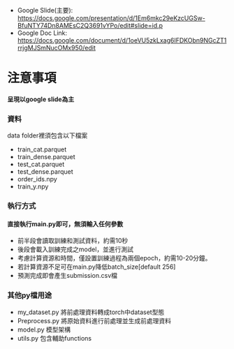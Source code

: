 * Google Slide(主要): https://docs.google.com/presentation/d/1Em6mkc29eKzcUGSw-BfuNTY74Dn8AMEsC2Q3691vYPo/edit#slide=id.p
* Google Doc Link: https://docs.google.com/document/d/1oeVU5zkLxag6IFDKObn9NGcZT1rrjgMJSmNucOMx950/edit

# 注意事項

#### 呈現以google slide為主

### 資料
data folder裡須包含以下檔案

* train_cat.parquet
* train_dense.parquet
* test_cat.parquet 
* test_dense.parquet 
* order_ids.npy 
* train_y.npy 

### 執行方式

#### 直接執行main.py即可，無須輸入任何參數

* 前半段會讀取訓練和測試資料，約需10秒
* 後段會載入訓練完成之model，並進行測試
* 考慮計算資源和時間，僅設置訓練過程為兩個epoch，約需10-20分鐘。
* 若計算資源不足可在main.py降低batch_size[default 256]
* 預測完成即會產生submission.csv檔

### 其他py檔用途

* my_dataset.py 將前處理資料轉成torch中dataset型態
* Preprocess.py 將原始資料進行前處理並生成前處理資料
* model.py 模型架構
* utils.py 包含輔助functions
